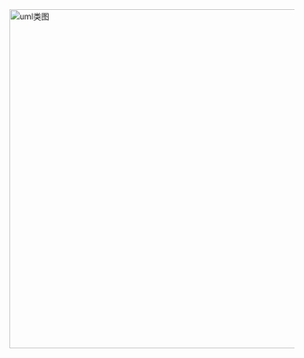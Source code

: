 
<img width="600" alt="uml类图" src="https://user-images.githubusercontent.com/17560388/148050551-48d8a212-2636-4e4f-a1bc-925b61cab13c.png">
